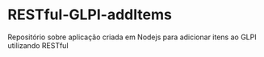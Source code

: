 # RESTful-GLPI-addItems
Repositório sobre aplicação criada em Nodejs para adicionar itens ao GLPI utilizando RESTful  
